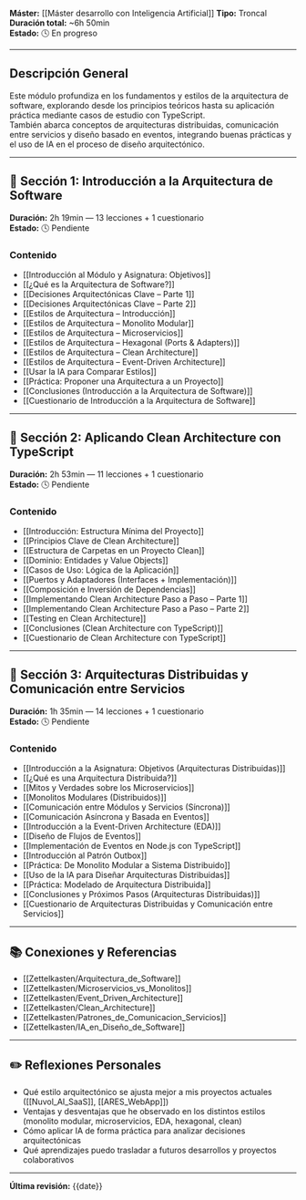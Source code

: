 
**Máster:**  [[Máster desarrollo con  Inteligencia Artificial]]
**Tipo:** Troncal  
**Duración total:** ~6h 50min  
**Estado:** 🕓 En progreso  

---

## Descripción General
Este módulo profundiza en los fundamentos y estilos de la arquitectura de software, explorando desde los principios teóricos hasta su aplicación práctica mediante casos de estudio con TypeScript.  
También abarca conceptos de arquitecturas distribuidas, comunicación entre servicios y diseño basado en eventos, integrando buenas prácticas y el uso de IA en el proceso de diseño arquitectónico.

---

## 🧩 Sección 1: Introducción a la Arquitectura de Software  
**Duración:** 2h 19min — 13 lecciones + 1 cuestionario  
**Estado:** 🕓 Pendiente  

### Contenido
- [[Introducción al Módulo y Asignatura: Objetivos]]  
- [[¿Qué es la Arquitectura de Software?]]  
- [[Decisiones Arquitectónicas Clave – Parte 1]]  
- [[Decisiones Arquitectónicas Clave – Parte 2]]  
- [[Estilos de Arquitectura – Introducción]]  
- [[Estilos de Arquitectura – Monolito Modular]]  
- [[Estilos de Arquitectura – Microservicios]]  
- [[Estilos de Arquitectura – Hexagonal (Ports & Adapters)]]  
- [[Estilos de Arquitectura – Clean Architecture]]  
- [[Estilos de Arquitectura – Event-Driven Architecture]]  
- [[Usar la IA para Comparar Estilos]]  
- [[Práctica: Proponer una Arquitectura a un Proyecto]]  
- [[Conclusiones (Introducción a la Arquitectura de Software)]]  
- [[Cuestionario de Introducción a la Arquitectura de Software]]

---

## 🧩 Sección 2: Aplicando Clean Architecture con TypeScript  
**Duración:** 2h 53min — 11 lecciones + 1 cuestionario  
**Estado:** 🕓 Pendiente  

### Contenido
- [[Introducción: Estructura Mínima del Proyecto]]  
- [[Principios Clave de Clean Architecture]]  
- [[Estructura de Carpetas en un Proyecto Clean]]  
- [[Dominio: Entidades y Value Objects]]  
- [[Casos de Uso: Lógica de la Aplicación]]  
- [[Puertos y Adaptadores (Interfaces + Implementación)]]  
- [[Composición e Inversión de Dependencias]]  
- [[Implementando Clean Architecture Paso a Paso – Parte 1]]  
- [[Implementando Clean Architecture Paso a Paso – Parte 2]]  
- [[Testing en Clean Architecture]]  
- [[Conclusiones (Clean Architecture con TypeScript)]]  
- [[Cuestionario de Clean Architecture con TypeScript]]

---

## 🧩 Sección 3: Arquitecturas Distribuidas y Comunicación entre Servicios  
**Duración:** 1h 35min — 14 lecciones + 1 cuestionario  
**Estado:** 🕓 Pendiente  

### Contenido
- [[Introducción a la Asignatura: Objetivos (Arquitecturas Distribuidas)]]  
- [[¿Qué es una Arquitectura Distribuida?]]  
- [[Mitos y Verdades sobre los Microservicios]]  
- [[Monolitos Modulares (Distribuidos)]]  
- [[Comunicación entre Módulos y Servicios (Síncrona)]]  
- [[Comunicación Asíncrona y Basada en Eventos]]  
- [[Introducción a la Event-Driven Architecture (EDA)]]  
- [[Diseño de Flujos de Eventos]]  
- [[Implementación de Eventos en Node.js con TypeScript]]  
- [[Introducción al Patrón Outbox]]  
- [[Práctica: De Monolito Modular a Sistema Distribuido]]  
- [[Uso de la IA para Diseñar Arquitecturas Distribuidas]]  
- [[Práctica: Modelado de Arquitectura Distribuida]]  
- [[Conclusiones y Próximos Pasos (Arquitecturas Distribuidas)]]  
- [[Cuestionario de Arquitecturas Distribuidas y Comunicación entre Servicios]]

---

## 📚 Conexiones y Referencias
- [[Zettelkasten/Arquitectura_de_Software]]  
- [[Zettelkasten/Microservicios_vs_Monolitos]]  
- [[Zettelkasten/Event_Driven_Architecture]]  
- [[Zettelkasten/Clean_Architecture]]  
- [[Zettelkasten/Patrones_de_Comunicacion_Servicios]]  
- [[Zettelkasten/IA_en_Diseño_de_Software]]

---

## ✏️ Reflexiones Personales
- Qué estilo arquitectónico se ajusta mejor a mis proyectos actuales ([[Nuvol_AI_SaaS]], [[ARES_WebApp]])  
- Ventajas y desventajas que he observado en los distintos estilos (monolito modular, microservicios, EDA, hexagonal, clean)  
- Cómo aplicar IA de forma práctica para analizar decisiones arquitectónicas  
- Qué aprendizajes puedo trasladar a futuros desarrollos y proyectos colaborativos  

---

**Última revisión:** {{date}}
